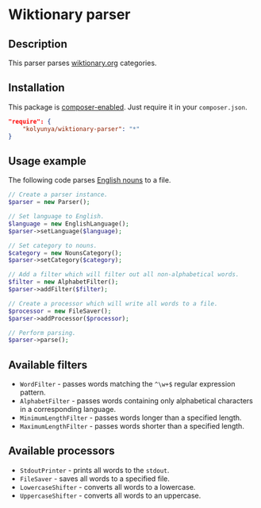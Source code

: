 # Wiktionary parser

## Description
This parser parses [wiktionary.org](https://www.wiktionary.org/) categories.

## Installation
This package is [composer-enabled](https://packagist.org/packages/kolyunya/wiktionary-parser). Just require it in your `composer.json`.
~~~json
"require": {
    "kolyunya/wiktionary-parser": "*"
}
~~~

## Usage example
The following code parses [English nouns](https://en.wiktionary.org/wiki/Category:English_nouns) to a file.

~~~php
// Create a parser instance.
$parser = new Parser();

// Set language to English.
$language = new EnglishLanguage();
$parser->setLanguage($language);

// Set category to nouns.
$category = new NounsCategory();
$parser->setCategory($category);

// Add a filter which will filter out all non-alphabetical words.
$filter = new AlphabetFilter();
$parser->addFilter($filter);

// Create a processor which will write all words to a file.
$processor = new FileSaver();
$parser->addProcessor($processor);

// Perform parsing.
$parser->parse();
~~~

## Available filters
* `WordFilter` - passes words matching the `^\w+$` regular expression pattern.
* `AlphabetFilter` - passes words containing only alphabetical characters in a corresponding language.
* `MinimumLengthFilter` - passes words longer than a specified length.
* `MaximumLengthFilter` - passes words shorter than a specified length.

## Available processors
* `StdoutPrinter` - prints all words to the `stdout`.
* `FileSaver` - saves all words to a specified file.
* `LowercaseShifter` - converts all words to a lowercase.
* `UppercaseShifter` - converts all words to an uppercase.
